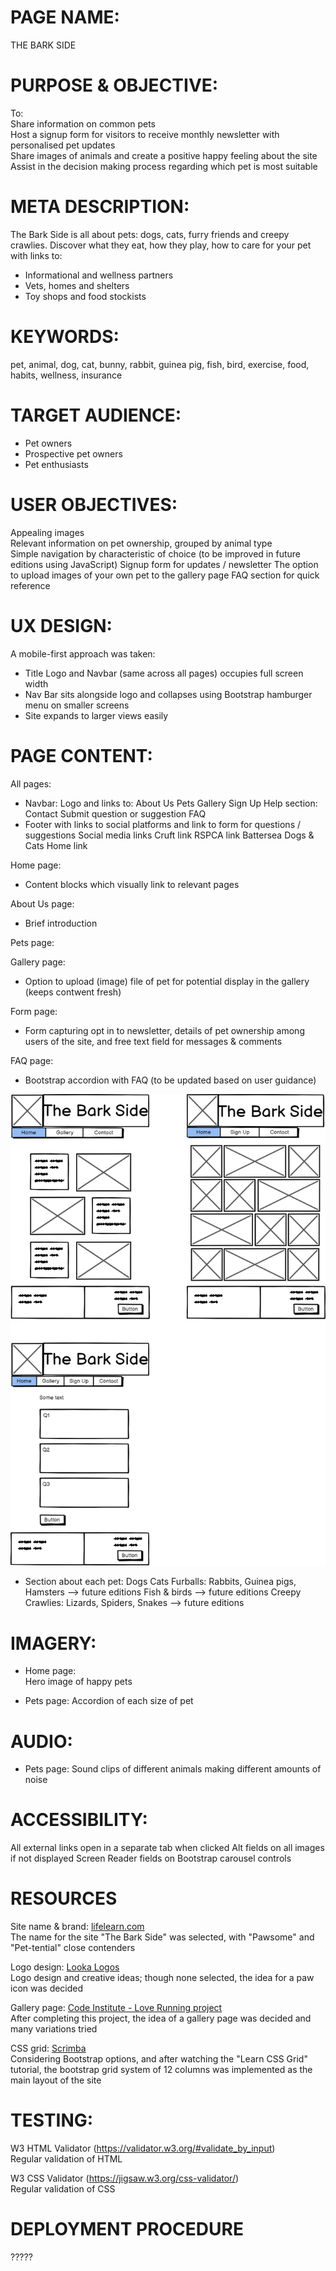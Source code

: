 # PAGE NAME:  
THE BARK SIDE


# PURPOSE & OBJECTIVE:  
To:  
Share information on common pets  
Host a signup form for visitors to receive monthly newsletter with personalised pet updates  
Share images of animals and create a positive happy feeling about the site  
Assist in the decision making process regarding which pet is most suitable


# META DESCRIPTION:  
The Bark Side is all about pets: dogs, cats, furry friends and creepy crawlies. Discover what they eat, how they play, how to care for your pet with links to:  
* Informational and wellness partners  
* Vets, homes and shelters
* Toy shops and food stockists


# KEYWORDS:  
pet, animal, dog, cat, bunny, rabbit, guinea pig, fish, bird, exercise, food, habits, wellness, insurance


# TARGET AUDIENCE:  
- Pet owners
- Prospective pet owners
- Pet enthusiasts


# USER OBJECTIVES:  
Appealing images  
Relevant information on pet ownership, grouped by animal type  
Simple navigation by characteristic of choice (to be improved in future editions using JavaScript)
Signup form for updates / newsletter
The option to upload images of your own pet to the gallery page
FAQ section for quick reference


# UX DESIGN:  
A mobile-first approach was taken:  
* Title Logo and Navbar (same across all pages) occupies full screen width
* Nav Bar sits alongside logo and collapses using Bootstrap hamburger menu on smaller screens
* Site expands to larger views easily


# PAGE CONTENT:  

All pages:
* Navbar:
  	Logo and links to:
  		About Us
  		Pets
  		Gallery
  		Sign Up
  		Help section:
  			Contact
  			Submit question or suggestion
  			FAQ
* Footer with links to social platforms and link to form  for questions / suggestions
	Social media links
	Cruft link
	RSPCA link
	Battersea Dogs & Cats Home link

Home page:
* Content blocks which visually link to relevant pages

About Us page:
* 	Brief introduction

Pets page:

Gallery page:
* Option to upload (image) file of pet for potential display in the gallery (keeps contwent fresh)

Form page:
* Form capturing opt in to newsletter, details of pet ownership among users of the site, and free text field for messages & comments

FAQ page:
* Bootstrap accordion with FAQ (to be updated based on user guidance)
  
![wireframes](assets/images/TheBarkSide.png)

* Section about each pet:
Dogs
Cats
Furballs: Rabbits, Guinea pigs, Hamsters	-->	future editions
Fish & birds					-->	future editions
Creepy Crawlies: Lizards, Spiders, Snakes	--> 	future editions
			

# IMAGERY:
* Home page:  
	Hero image of happy pets

* Pets page:
  	Accordion of each size of pet

# AUDIO:
* Pets page:
  	Sound clips of different animals making different amounts of noise


# ACCESSIBILITY:  
All external links open in a separate tab when clicked
Alt fields on all images if not displayed
Screen Reader fields on Bootstrap carousel controls


# RESOURCES
Site name & brand: [lifelearn.com](https://www.lifelearn.com/2016/02/24/the-jumbo-reference-list-of-pet-puns/)  
The name for the site "The Bark Side" was selected, with "Pawsome" and "Pet-tential" close contenders

Logo design: [Looka Logos](https://looka.com/editor/144159302)  
Logo design and creative ideas; though none selected, the idea for a paw icon was decided

Gallery page: [Code Institute - Love Running project](https://learn.codeinstitute.net/dashboard)  
After completing this project, the idea of a gallery page was decided and many variations tried
   	
CSS grid: [Scrimba](https://scrimba.com/learn/cssgrid)  
Considering Bootstrap options, and after watching the "Learn CSS Grid" tutorial, the bootstrap grid system of 12 columns was implemented as the main layout of the site  

# TESTING:  
W3 HTML Validator (https://validator.w3.org/#validate_by_input)  
Regular validation of HTML
  
W3 CSS Validator (https://jigsaw.w3.org/css-validator/)  
Regular validation of CSS

# DEPLOYMENT PROCEDURE
?????
